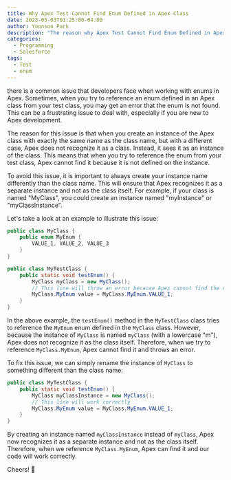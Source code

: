 ```yaml
---
title: Why Apex Test Cannot Find Enum Defined in Apex Class
date: 2023-05-03T01:25:00-04:00
author: Yoonsoo Park
description: "The reason why Apex Test Cannot Find Enum Defined in Apex Class"
categories:
  - Programming
  - Salesforce
tags:
  - Test
  - enum
---
```


 there is a common issue that developers face when working with enums in Apex. Sometimes, when you try to reference an enum defined in an Apex class from your test class, you may get an error that the enum is not found. This can be a frustrating issue to deal with, especially if you are new to Apex development.

The reason for this issue is that when you create an instance of the Apex class with exactly the same name as the class name, but with a different case, Apex does not recognize it as a class. Instead, it sees it as an instance of the class. This means that when you try to reference the enum from your test class, Apex cannot find it because it is not defined on the instance.

To avoid this issue, it is important to always create your instance name differently than the class name. This will ensure that Apex recognizes it as a separate instance and not as the class itself. For example, if your class is named "MyClass", you could create an instance named "myInstance" or "myClassInstance".

Let's take a look at an example to illustrate this issue:
```java
public class MyClass {
    public enum MyEnum {
        VALUE_1, VALUE_2, VALUE_3
    }
}

public class MyTestClass {
    public static void testEnum() {
        MyClass myClass = new MyClass();
        // This line will throw an error because Apex cannot find the enum
        MyClass.MyEnum value = MyClass.MyEnum.VALUE_1;
    }
}
```

In the above example, the `testEnum()` method in the `MyTestClass` class tries to reference the `MyEnum` enum defined in the `MyClass` class. However, because the instance of `MyClass` is named `myClass` (with a lowercase "m"), Apex does not recognize it as the class itself. Therefore, when we try to reference `MyClass.MyEnum`, Apex cannot find it and throws an error.

To fix this issue, we can simply rename the instance of `MyClass` to something different than the class name:

```java
public class MyTestClass {
    public static void testEnum() {
        MyClass myClassInstance = new MyClass();
        // This line will work correctly
        MyClass.MyEnum value = MyClass.MyEnum.VALUE_1;
    }
}
```

By creating an instance named `myClassInstance` instead of `myClass`, Apex now recognizes it as a separate instance and not as the class itself. Therefore, when we reference `MyClass.MyEnum`, Apex can find it and our code will work correctly.

Cheers! 🍺
